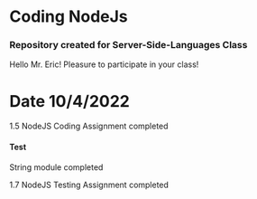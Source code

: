 # Coding NodeJs

### Repository created for Server-Side-Languages Class

Hello Mr. Eric! Pleasure to participate in your class!

# Date 10/4/2022

1.5 NodeJS Coding Assignment completed

#### Test

String module completed

1.7 NodeJS Testing Assignment completed
